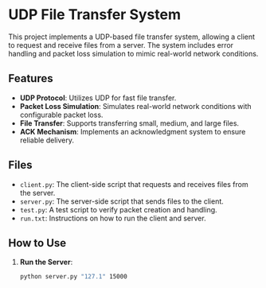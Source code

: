 # UDP File Transfer System

This project implements a UDP-based file transfer system, allowing a client to request and receive files from a server. The system includes error handling and packet loss simulation to mimic real-world network conditions.

## Features
- **UDP Protocol**: Utilizes UDP for fast file transfer.
- **Packet Loss Simulation**: Simulates real-world network conditions with configurable packet loss.
- **File Transfer**: Supports transferring small, medium, and large files.
- **ACK Mechanism**: Implements an acknowledgment system to ensure reliable delivery.

## Files
- `client.py`: The client-side script that requests and receives files from the server.
- `server.py`: The server-side script that sends files to the client.
- `test.py`: A test script to verify packet creation and handling.
- `run.txt`: Instructions on how to run the client and server.

## How to Use
1. **Run the Server**:
   ```bash
   python server.py "127.1" 15000
